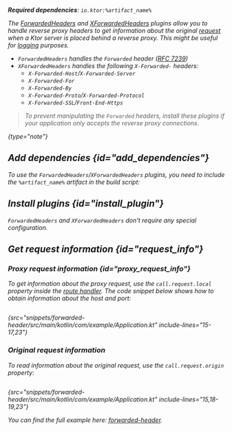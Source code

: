 [//]: # (title: Forwarded headers)

<show-structure for="chapter" depth="2"/>

<var name="artifact_name" value="ktor-server-forwarded-header"/>
<var name="package_name" value="io.ktor.server.plugins.forwardedheaders"/>

<tldr>
<p>
<b>Required dependencies</b>: <code>io.ktor:%artifact_name%</code>
</p>
<var name="example_name" value="forwarded-header"/>
<include from="lib.topic" element-id="download_example"/>
</tldr>

The [ForwardedHeaders](https://api.ktor.io/ktor-server/ktor-server-plugins/ktor-server-forwarded-header/io.ktor.server.plugins.forwardedheaders/-forwarded-headers.html) and [XForwardedHeaders](https://api.ktor.io/ktor-server/ktor-server-plugins/ktor-server-forwarded-header/io.ktor.server.plugins.forwardedheaders/-x-forwarded-headers.html) plugins allow you to handle reverse proxy headers to get information about the original [request](requests.md) when a Ktor server is placed behind a reverse proxy. This might be useful for [logging](logging.md) purposes.

* `ForwardedHeaders` handles the `Forwarded` header ([RFC 7239](https://tools.ietf.org/html/rfc7239))
* `XForwardedHeaders` handles the following `X-Forwarded-` headers:
   - `X-Forwarded-Host`/`X-Forwarded-Server` 
   - `X-Forwarded-For` 
   - `X-Forwarded-By`
   - `X-Forwarded-Proto`/`X-Forwarded-Protocol`
   - `X-Forwarded-SSL`/`Front-End-Https`

> To prevent manipulating the `Forwarded` headers, install these plugins if your application only accepts the reverse proxy connections.
> 
{type="note"}


## Add dependencies {id="add_dependencies"}
To use the `ForwardedHeaders`/`XForwardedHeaders` plugins, you need to include the `%artifact_name%` artifact in the build script:

<include from="lib.topic" element-id="add_ktor_artifact"/>


## Install plugins {id="install_plugin"}

<tabs>
<tab title="ForwardedHeader">

<var name="plugin_name" value="ForwardedHeaders"/>
<include from="lib.topic" element-id="install_plugin"/>

</tab>

<tab title="XForwardedHeader">

<var name="plugin_name" value="XForwardedHeaders"/>
<include from="lib.topic" element-id="install_plugin"/>

</tab>
</tabs>


`ForwardedHeaders` and `XForwardedHeaders` don't require any special configuration.


## Get request information {id="request_info"}

### Proxy request information {id="proxy_request_info"}

To get information about the proxy request, use the `call.request.local` property inside the [route handler](Routing_in_Ktor.md#define_route).
The code snippet below shows how to obtain information about the host and port:

```kotlin
```
{src="snippets/forwarded-header/src/main/kotlin/com/example/Application.kt" include-lines="15-17,23"}



### Original request information

To read information about the original request, use the `call.request.origin` property:

```kotlin
```
{src="snippets/forwarded-header/src/main/kotlin/com/example/Application.kt" include-lines="15,18-19,23"}

You can find the full example here: [forwarded-header](https://github.com/ktorio/ktor-documentation/tree/%ktor_version%/codeSnippets/snippets/forwarded-header).
